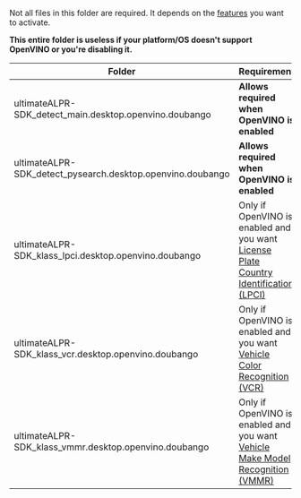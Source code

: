 Not all files in this folder are required. It depends on the [features](https://www.doubango.org/SDKs/anpr/docs/Features.html) you want to activate.

**This entire folder is useless if your platform/OS doesn't support OpenVINO or you're disabling it.**

| Folder | Requirement |
|-------- | --- |
| ultimateALPR-SDK_detect_main.desktop.openvino.doubango | **Allows required when OpenVINO is enabled** |
| ultimateALPR-SDK_detect_pysearch.desktop.openvino.doubango | **Allows required when OpenVINO is enabled** |
| ultimateALPR-SDK_klass_lpci.desktop.openvino.doubango | Only if OpenVINO is enabled and you want [License Plate Country Identification (LPCI)](https://www.doubango.org/SDKs/anpr/docs/Features.html#license-plate-country-identification-lpci) |
| ultimateALPR-SDK_klass_vcr.desktop.openvino.doubango | Only if OpenVINO is enabled and you want [Vehicle Color Recognition (VCR)](https://www.doubango.org/SDKs/anpr/docs/Features.html#vehicle-color-recognition-vcr) |
| ultimateALPR-SDK_klass_vmmr.desktop.openvino.doubango | Only if OpenVINO is enabled and you want [Vehicle Make Model Recognition (VMMR)](https://www.doubango.org/SDKs/anpr/docs/Features.html#vehicle-make-model-recognition-vmmr) |
